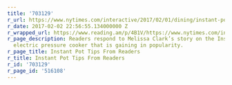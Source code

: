 ```yaml
---
title: '703129'
r_url: https://www.nytimes.com/interactive/2017/02/01/dining/instant-pot-recipes-user-tips-pressure-cooker.html
r_date: 2017-02-02 22:56:55.134000000 Z
r_wrapped_url: https://www.reading.am/p/4B1V/https://www.nytimes.com/interactive/2017/02/01/dining/instant-pot-recipes-user-tips-pressure-cooker.html
r_page_description: Readers respond to Melissa Clark’s story on the Instant Pot, an
  electric pressure cooker that is gaining in popularity.
r_page_title: Instant Pot Tips From Readers
r_title: Instant Pot Tips From Readers
r_id: '703129'
r_page_id: '516108'
---
```


